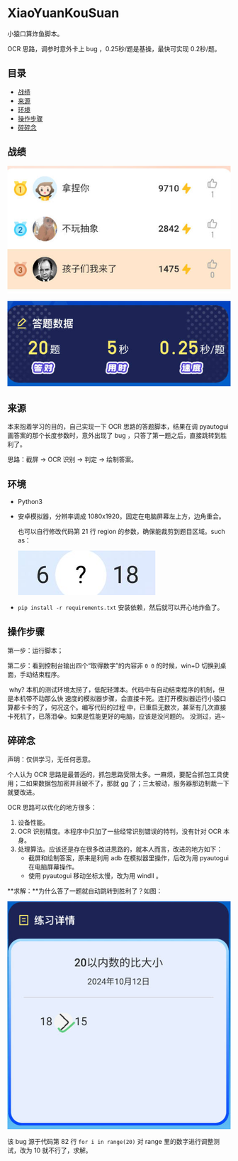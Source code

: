 # XiaoYuanKouSuan

小猿口算炸鱼脚本。

OCR 思路，调参时意外卡上 bug ，0.25秒/题是基操，最快可实现 0.2秒/题。

## 目录

- [战绩](#战绩)
- [来源](#来源)
- [环境](#环境)
- [操作步骤](#操作步骤)
- [碎碎念](#碎碎念)

## 战绩

![](img/1.jpg)

![](img/2.jpg)

## 来源

本来抱着学习的目的，自己实现一下 OCR 思路的答题脚本，结果在调 pyautogui 画答案的那个长度参数时，意外出现了 bug ，只答了第一题之后，直接跳转到胜利了。

思路：截屏 → OCR 识别 → 判定 → 绘制答案。

## 环境

- Python3

- 安卓模拟器，分辨率调成 1080x1920。固定在电脑屏幕左上方，边角重合。

  也可以自行修改代码第 21 行 region 的参数，确保能裁剪到题目区域。such as：

  ![](img/4.jpg)

- `pip install -r requirements.txt` 安装依赖，然后就可以开心地炸鱼了。

## 操作步骤

第一步：运行脚本；

第二步：看到控制台输出四个“取得数字”的内容非 `0 0` 的时候，win+D 切换到桌面，手动结束程序。

​				why? 本机的测试环境太捞了，低配轻薄本。代码中有自动结束程序的机制，但是本机带不动那么快				速度的模拟器步骤，会直接卡死。连打开模拟器运行小猿口算都卡卡的了，何况这个。编写代码的过程				中，已重启无数次，甚至有几次直接卡死机了，已落泪😭。如果是性能更好的电脑，应该是没问题的。				没测过，逃~

## 碎碎念

声明：仅供学习，无任何恶意。

个人认为 OCR 思路是最普适的，抓包思路受限太多。一麻烦，要配合抓包工具使用；二如果数据包加密并且破不了，那就 gg 了；三太被动，服务器那边制裁一下就要改进。

OCR 思路可以优化的地方很多：

1. 设备性能。
2. OCR 识别精度。本程序中只加了一些经常识别错误的特判，没有针对 OCR 本身。
3. 处理算法。应该还是存在很多改进思路的，就本人而言，改进的地方如下：
   - 截屏和绘制答案，原来是利用 adb 在模拟器里操作，后改为用 pyautogui 在电脑屏幕操作。
   - 使用 pyautogui 移动坐标太慢，改为用 windll 。

**求解：**为什么答了一题就自动跳转到胜利了？如图：

![](img/3.jpg)

该 bug 源于代码第 82 行 `for i in range(20)` 对 range 里的数字进行调整测试，改为 10 就不行了，求解。